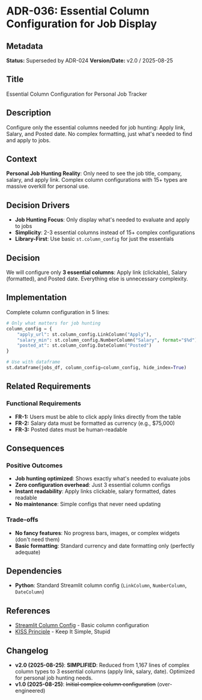 # ADR-036: Essential Column Configuration for Job Display

## Metadata

**Status:** Superseded by ADR-024
**Version/Date:** v2.0 / 2025-08-25

## Title

Essential Column Configuration for Personal Job Tracker

## Description

Configure only the essential columns needed for job hunting: Apply link, Salary, and Posted date. No complex formatting, just what's needed to find and apply to jobs.

## Context

**Personal Job Hunting Reality**: Only need to see the job title, company, salary, and apply link. Complex column configurations with 15+ types are massive overkill for personal use.

## Decision Drivers

- **Job Hunting Focus**: Only display what's needed to evaluate and apply to jobs
- **Simplicity**: 2-3 essential columns instead of 15+ complex configurations
- **Library-First**: Use basic `st.column_config` for just the essentials

## Decision

We will configure only **3 essential columns**: Apply link (clickable), Salary (formatted), and Posted date. Everything else is unnecessary complexity.

## Implementation

Complete column configuration in 5 lines:

```python
# Only what matters for job hunting
column_config = {
    "apply_url": st.column_config.LinkColumn("Apply"),
    "salary_min": st.column_config.NumberColumn("Salary", format="$%d"),
    "posted_at": st.column_config.DateColumn("Posted")
}

# Use with dataframe
st.dataframe(jobs_df, column_config=column_config, hide_index=True)
```

## Related Requirements

### Functional Requirements

- **FR-1:** Users must be able to click apply links directly from the table
- **FR-2:** Salary data must be formatted as currency (e.g., $75,000)
- **FR-3:** Posted dates must be human-readable

## Consequences

### Positive Outcomes

- **Job hunting optimized**: Shows exactly what's needed to evaluate jobs
- **Zero configuration overhead**: Just 3 essential column configs
- **Instant readability**: Apply links clickable, salary formatted, dates readable
- **No maintenance**: Simple configs that never need updating

### Trade-offs  

- **No fancy features**: No progress bars, images, or complex widgets (don't need them)
- **Basic formatting**: Standard currency and date formatting only (perfectly adequate)

## Dependencies

- **Python**: Standard Streamlit column config (`LinkColumn`, `NumberColumn`, `DateColumn`)

## References

- [Streamlit Column Config](https://docs.streamlit.io/library/api-reference/data/st.column_config) - Basic column configuration
- [KISS Principle](https://en.wikipedia.org/wiki/KISS_principle) - Keep It Simple, Stupid

## Changelog

- **v2.0 (2025-08-25)**: **SIMPLIFIED**: Reduced from 1,167 lines of complex column types to 3 essential columns (apply link, salary, date). Optimized for personal job hunting needs.
- **v1.0 (2025-08-25)**: ~~Initial complex column configuration~~ (over-engineered)
